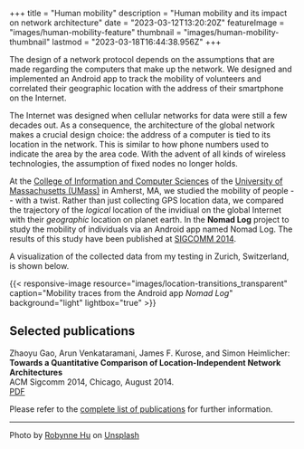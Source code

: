 +++
title = "Human mobility"
description = "Human mobility and its impact on network architecture"
date = "2023-03-12T13:20:20Z"
featureImage = "images/human-mobility-feature"
thumbnail = "images/human-mobility-thumbnail"
lastmod = "2023-03-18T16:44:38.956Z"
+++

The design of a network protocol depends on the assumptions that are made regarding the computers that make up the network. We designed and implemented an Android app to track the mobility of volunteers and correlated their geographic location with the address of their smartphone on the Internet.

The Internet was designed when cellular networks for data were still a few decades out. As a consequence, the architecture of the global network makes a crucial design choice: the address of a computer is tied to its location in the network. This is similar to how phone numbers used to indicate the area by the area code. With the advent of all kinds of wireless technologies, the assumption of fixed nodes no longer holds.

At the [College of Information and Computer Sciences](https://www.cics.umass.edu/) of the [University of Massachusetts (UMass)](https://www.umass.edu/) in Amherst, MA, we studied the mobility of people -- with a twist. Rather than just collecting GPS location data, we compared the trajectory of the *logical* location of the invidiual on the global Internet with their *geographic* location on planet earth. In the **Nomad Log** project to study the mobility of individuals via an Android app named Nomad Log. The results of this study have been published at [SIGCOMM 2014](https://dl.acm.org/doi/10.1145/2619239.2626333).

A visualization of the collected data from my testing in Zurich, Switzerland, is shown below.

{{< responsive-image resource="images/location-transitions_transparent" caption="Mobility traces from the Android app *Nomad Log*" background="light" lightbox="true" >}}

## Selected publications

Zhaoyu Gao, Arun Venkataramani, James F. Kurose, and Simon Heimlicher:   
**Towards a Quantitative Comparison of Location-Independent Network Architectures**   
ACM Sigcomm 2014, Chicago, August 2014.   
[PDF](/research/publications/gao_netarch_sigcomm14.pdf)

Please refer to the [complete list of publications](/research/publications/) for further information.

----
Photo by <a href="https://unsplash.com/@robynnexy?utm_source=unsplash&utm_medium=referral&utm_content=creditCopyText">Robynne Hu</a> on <a href="https://unsplash.com/photos/HOrhCnQsxnQ?utm_source=unsplash&utm_medium=referral&utm_content=creditCopyText">Unsplash</a>
